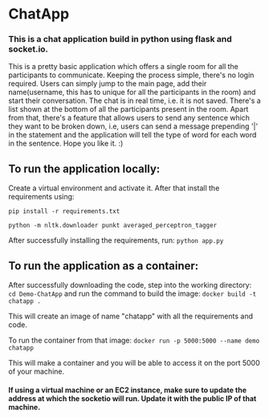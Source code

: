 # ChatApp
### This is a chat application build in python using flask and socket.io. 

This is a pretty basic application which offers a single room for all the participants to communicate. Keeping the process simple, there's no login required. Users can simply jump to the main page, add their name(username, this has to unique for all the participants in the room) and start their conversation. The chat is in real time, i.e. it is not saved. There's a list shown at the bottom of all the participants present in the room. Apart from that, there's a feature that allows users to send any sentence which they want to be broken down, i.e, users can send a message prepending '|' in the statement and the application will tell the type of word for each word in the sentence. Hope you like it. :)


## To run the application locally:
Create a virtual environment and activate it. After that install the requirements using:

`pip install -r requirements.txt `

`python -m nltk.downloader punkt averaged_perceptron_tagger`

After successfully installing the requirements, run:
`python app.py`


## To run the application as a container:

After successfully downloading the code,
step into the working directory:
` cd Demo-ChatApp`
and run the command to build the image:
`docker build -t chatapp .` 

This will create an image of name "chatapp" with all the requirements and code.

To run the container from that image:
`docker run -p 5000:5000 --name demo chatapp`

This will make a container and you will be able to access it on the port 5000 of your machine.

#### If using a virtual machine or an EC2 instance, make sure to update the address at which the socketio will run. Update it with the public IP of that machine.
